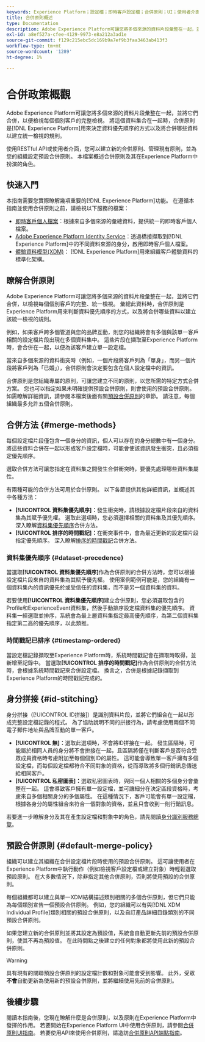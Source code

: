 ```yaml
---
keywords: Experience Platform；設定檔；即時客戶設定檔；合併原則；UI；使用者介面；時間戳記已排序；資料集優先順序
title: 合併原則概述
type: Documentation
description: Adobe Experience Platform可讓您將多個來源的資料片段彙整在一起，並將它們合併，以檢視個別客戶的完整檢視。 彙總此資料時，合併原則是Experience Platform用來判斷資料優先順序的方式，以及將合併哪些資料以建立統一檢視的規則。
exl-id: a8ef527a-cfee-4129-9973-e8a212a3ad1e
source-git-commit: f129c215ebc5dc169b9a7ef9b3faa3463ab413f3
workflow-type: tm+mt
source-wordcount: '1289'
ht-degree: 1%

---
```


# 合併政策概觀

Adobe Experience Platform可讓您將多個來源的資料片段彙整在一起，並將它們合併，以便檢視每個個別客戶的完整檢視。 將這個資料集合在一起時，合併原則是[!DNL Experience Platform]用來決定資料優先順序的方式以及將合併哪些資料以建立統一檢視的規則。

使用RESTful API或使用者介面，您可以建立新的合併原則、管理現有原則，並為您的組織設定預設合併原則。 本檔案概述合併原則及其在Experience Platform中扮演的角色。

## 快速入門

本指南需要您實際瞭解幾項重要的[!DNL Experience Platform]功能。 在遵循本指南並使用合併原則之前，請檢視以下服務的檔案：

* [即時客戶個人檔案](../home.md)：根據來自多個來源的彙總資料，提供統一的即時客戶個人檔案。
* [Adobe Experience Platform Identity Service](../../identity-service/home.md)：透過橋接擷取到[!DNL Experience Platform]中的不同資料來源的身分，啟用即時客戶個人檔案。
* [體驗資料模型(XDM)](../../xdm/home.md)： [!DNL Experience Platform]用來組織客戶體驗資料的標準化架構。

## 瞭解合併原則

Adobe Experience Platform可讓您將多個來源的資料片段彙整在一起，並將它們合併，以檢視每個個別客戶的完整、統一檢視。 彙總此資料時，合併原則是Experience Platform用來判斷資料優先順序的方式，以及將合併哪些資料以建立該統一檢視的規則。

例如，如果客戶跨多個管道與您的品牌互動，則您的組織將會有多個與該單一客戶相關的設定檔片段出現在多個資料集中。 這些片段在擷取至Experience Platform時，會合併在一起，以便為該客戶建立單一設定檔。

當來自多個來源的資料衝突時（例如，一個片段將客戶列為「單身」，而另一個片段將客戶列為「已婚」），合併原則會決定要包含在個人設定檔中的資訊。

合併原則是您組織專屬的原則，可讓您建立不同的原則，以您所需的特定方式合併方案。 您也可以指定如果未明確提供預設合併原則，則會使用的預設合併原則。 如需瞭解詳細資訊，請參閱本檔案後面有關[預設合併原則](#default-merge-policy)的章節。 請注意，每個組織最多允許五個合併原則。

## 合併方法 {#merge-methods}

每個設定檔片段僅包含一個身分的資訊，個人可以存在的身分總數中有一個身分。 將這些資料合併在一起以形成客戶設定檔時，可能會使該資訊發生衝突，且必須指定優先順序。

選取合併方法可讓您指定在資料集之間發生合併衝突時，要優先處理哪些資料集屬性。

有兩種可能的合併方法可用於合併原則。 以下各節提供其他詳細資訊，並概述其中各種方法：

* **[!UICONTROL 資料集優先順序]：**&#x200B;發生衝突時，請根據設定檔片段來自的資料集為其賦予優先權。 選取此選項時，您必須選擇相關的資料集及其優先順序。 深入瞭解[資料集優先順序](#dataset-precedence)合併方法。
* **[!UICONTROL 排序的時間戳記]：**&#x200B;在衝突事件中，會為最近更新的設定檔片段指定優先順序。 深入瞭解[排序的時間戳記](#timestamp-ordered)合併方法。

### 資料集優先順序 {#dataset-precedence}

當選取&#x200B;**[!UICONTROL 資料集優先順序]**&#x200B;作為合併原則的合併方法時，您可以根據設定檔片段來自的資料集為其賦予優先權。 使用案例範例可能是，您的組織有一個資料集內的資訊優先於或受信任的資料集，而不是另一個資料集的資料。

若要使用&#x200B;**[!UICONTROL 資料集優先順序]**&#x200B;建立合併原則，您必須選取包含的Profile和ExperienceEvent資料集，然後手動排序設定檔資料集的優先順序。 資料集一經選取並排序，系統會為最上層資料集指定最高優先順序，為第二個資料集指定第二高的優先順序，以此類推。

### 時間戳記已排序 {#timestamp-ordered}

當設定檔記錄擷取至Experience Platform時，系統時間戳記會在擷取時取得，並新增至記錄中。 當選取&#x200B;**[!UICONTROL 排序的時間戳記]**&#x200B;作為合併原則的合併方法時，會根據系統時間戳記來合併設定檔。 換言之，合併是根據記錄擷取到Experience Platform的時間戳記完成的。

## 身分拼接 {#id-stitching}

身分拼接（[!UICONTROL ID拼接]）是識別資料片段，並將它們組合在一起以形成完整設定檔記錄的程式。 為了協助說明不同的拼接行為，請考慮使用兩個不同電子郵件地址與品牌互動的單一客戶。

* **[!UICONTROL 無]：**&#x200B;選取此選項時，不會將ID拼接在一起。 發生區隔時，可能屬於相同人員的身分將不會拚接在一起，且區隔將僅在判斷客戶是否符合受眾成員資格時考慮附加至每個個別ID的屬性。 這可能會導致單一客戶擁有多個設定檔，而每個設定檔都符合不同對象的資格，從而導致將多個行銷訊息傳送給相同客戶。
* **[!UICONTROL 私密圖表]：**&#x200B;選取私密圖表時，與同一個人相關的多個身分會彙整在一起。 這會導致客戶擁有單一設定檔，並可讓細分在決定區段資格時，考慮來自多個相關身分的多個屬性。 在這種情況下，客戶可能會有單一設定檔，根據各身分的屬性組合來符合一個對象的資格，並且只會收到一則行銷訊息。

若要進一步瞭解身分及其在產生設定檔和對象中的角色，請先閱讀[身分識別服務總覽](../../identity-service/home.md)。

## 預設合併原則 {#default-merge-policy}

組織可以建立其組織在合併設定檔片段時使用的預設合併原則。 這可讓使用者在Experience Platform中執行動作（例如檢視客戶設定檔或建立對象）時輕鬆選取預設原則。 在大多數情況下，除非指定其他合併原則，否則將使用預設的合併原則。

每個組織都可以建立與單一XDM結構描述類別相關的多個合併原則，但它們只能為每個類別宣告一個預設合併原則。 例如，您的組織可以有與[!DNL XDM Individual Profile]類別相關的預設合併原則，以及自訂產品詳細目錄類別的不同預設合併原則。

如果您建立新的合併原則並將其設定為預設值，系統會自動更新先前的預設合併原則，使其不再為預設值。 在此時間點之後建立的任何對象都將使用此新的預設合併原則。

>[!WARNING]
>
>具有現有的關聯預設合併原則的設定檔計數和對象可能會受到影響。 此外，受眾&#x200B;**不會**&#x200B;自動更新為使用新的預設合併原則，並將繼續使用先前的合併原則。

## 後續步驟

閱讀本指南後，您現在瞭解什麼是合併原則，以及原則在Experience Platform中發揮的作用。 若要開始在Experience Platform UI中使用合併原則，請參閱[合併原則UI指南](ui-guide.md)。 若要使用API來使用合併原則，請造訪[合併原則API端點指南](../api/merge-policies.md)。
